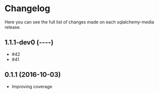 Changelog
=========

Here you can see the full list of changes made on each sqlalchemy-media release.


1.1.1-dev0 (----)
-----------------

* #42
* #41


0.1.1 (2016-10-03)
------------------

* Improving coverage
